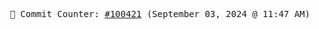 <p align="center">
    <samp>
        📮 Commit Counter: <a href="https://github.com/Javascript-void0/Javascript-void0/commits/main">#100421</a> (September 03, 2024 @ 11:47 AM)
    </samp>
</p>